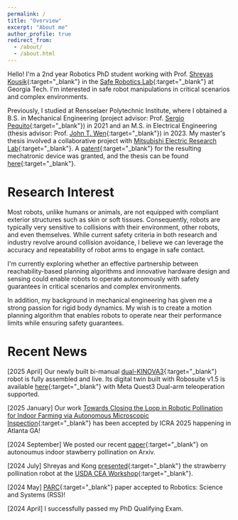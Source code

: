 ```yaml
---
permalink: /
title: "Overview"
excerpt: "About me"
author_profile: true
redirect_from: 
  - /about/
  - /about.html
---
```


Hello! I'm a 2nd year Robotics PhD student working with Prof. [Shreyas Kousik](https://www.shreyaskousik.com){:target="_blank"} in the [Safe Robotics Lab](https://saferoboticslab.me.gatech.edu/){:target="_blank"} at Georgia Tech. I'm interested in safe robot manipulations in critical scenarios and complex environments.

Previously, I studied at Rensselaer Polytechnic Institute, where I obtained a B.S. in Mechanical Engineering (project advisor: Prof. [Sergio Pequito](https://www.spequito.com){:target="_blank"}) in 2021 and an M.S. in Electrical Engineering (thesis advisor: Prof. [John T. Wen](https://john-wen.com){:target="_blank"}) in 2023. My master's thesis involved a collaborative project with [Mitsubishi Electric Research Lab](https://www.merl.com){:target="_blank"}. A [patent](https://patents.google.com/patent/US20240261962A1/en){:target="_blank"} for the resulting mechatronic device was granted, and the thesis can be found [here](../files/Kong_MS_Thesis.pdf){:target="_blank"}.


Research Interest
======

Most robots, unlike humans or animals, are not equipped with compliant exterior structures such as skin or soft tissues. Consequently, robots are typically very sensitive to collisions with their environment, other robots, and even themselves. While current safety criteria in both research and industry revolve around collision avoidance, I believe we can leverage the accuracy and repeatability of robot arms to engage in safe contact. 

I'm currently exploring whether an effective partnership between reachability-based planning algorithms and innovative hardware design and sensing could enable robots to operate autonomously with safety guarantees in critical scenarios and complex environments.

In addition, my background in mechanical engineering has given me a strong passion for rigid body dynamics. My wish is to create a motion planning algorithm that enables robots to operate near their performance limits while ensuring safety guarantees.


Recent News
======
[2025 April] Our newly built bi-manual [dual-KINOVA3](https://saferoboticslab.me.gatech.edu/robots/){:target="_blank"} robot is fully assembled and live. Its digital twin built with Robosuite v1.5 is available [here](https://github.com/kczttm/robosuite/tree/proj_teleop/quest3){:target="_blank"} with Meta Quest3 Dual-arm teleoperation supported.

[2025 January] Our work [Towards Closing the Loop in Robotic Pollination for Indoor Farming via Autonomous Microscopic Inspection](https://saferoboticslab.me.gatech.edu/research/towards-robotic-pollination/){:target="_blank"} has been accepted by ICRA 2025 happening in Atlanta GA!

[2024 September] We posted our recent [paper](https://arxiv.org/abs/2409.12311){:target="_blank"} on autonoumus indoor stawberry pollination on Arxiv.

[2024 July] Shreyas and Kong [presented](https://www.ceagworld.com/greenhouse-produce/taking-a-closer-look-at-robotics-in-cea/){:target="_blank"} the strawberry pollination robot at the [USDA CEA Workshop](https://sites.google.com/view/cea2024jointworkshop/home){:target="_blank"}. 

[2024 May] [PARC](https://saferoboticslab.me.gatech.edu/research/parc/){:target="_blank"} paper accepted to Robotics: Science and Systems (RSS)!

[2024 April] I successfully passed my PhD Qualifying Exam.
